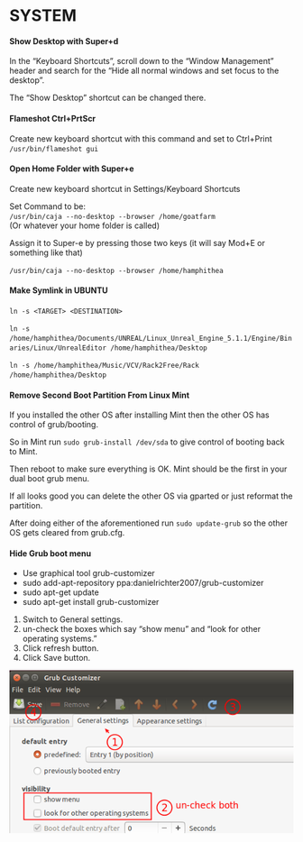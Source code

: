 SYSTEM
======

#### Show Desktop with Super+d
In the “Keyboard Shortcuts”, scroll down to the “Window Management” header and search for the “Hide all normal windows and set focus to the desktop”.

The “Show Desktop” shortcut can be changed there.

#### Flameshot Ctrl+PrtScr
Create new keyboard shortcut with this command and set to Ctrl+Print
`/usr/bin/flameshot gui`

#### Open Home Folder with Super+e
Create new keyboard shortcut in Settings/Keyboard Shortcuts

Set Command to be:  
`/usr/bin/caja --no-desktop --browser /home/goatfarm`  
(Or whatever your home folder is called)

Assign it to Super-e by pressing those two keys (it will say Mod+E or something like that)

`/usr/bin/caja --no-desktop --browser /home/hamphithea`

#### Make Symlink in UBUNTU
`ln -s <TARGET> <DESTINATION>`

`ln -s /home/hamphithea/Documents/UNREAL/Linux_Unreal_Engine_5.1.1/Engine/Binaries/Linux/UnrealEditor /home/hamphithea/Desktop`

`ln -s /home/hamphithea/Music/VCV/Rack2Free/Rack /home/hamphithea/Desktop`

#### Remove Second Boot Partition From Linux Mint
If you installed the other OS after installing Mint then the other OS has control of grub/booting.

So in Mint run `sudo grub-install /dev/sda` to give control of booting back to Mint.

Then reboot to make sure everything is OK. Mint should be the first in your dual boot grub menu.

If all looks good you can delete the other OS via gparted or just reformat the partition.

After doing either of the aforementioned run `sudo update-grub` so the other OS gets cleared from grub.cfg.

#### Hide Grub boot menu
* Use graphical tool grub-customizer
* sudo add-apt-repository ppa:danielrichter2007/grub-customizer 
* sudo apt-get update
* sudo apt-get install grub-customizer

1. Switch to General settings.
2. un-check the boxes which say “show menu” and “look for other operating systems.”
3. Click refresh button.
4. Click Save button.

![qownnotes-media-gePjQw](../media/qownnotes-media-gePjQw.png)
